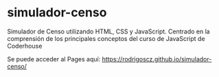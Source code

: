 # simulador-censo
Simulador de Censo utilizando HTML, CSS y JavaScript. Centrado en la comprensión de los principales conceptos del curso de JavaScript de Coderhouse

Se puede acceder al Pages aquí: https://rodrigoscz.github.io/simulador-censo/

